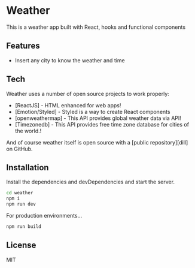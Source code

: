 # Weather

This is a weather app built with React, hooks and functional components


## Features

- Insert any city to know the weather and time

## Tech

Weather uses a number of open source projects to work properly:

- [ReactJS] - HTML enhanced for web apps!
- [Emotion/Styled] - Styled is a way to create React components
- [openweathermap] - This API provides global weather data via API!
- [Timezonedb] - This API provides free time zone database for cities of the world.!



And of course weather itself is open source with a [public repository][dill]
 on GitHub.

## Installation



Install the dependencies and devDependencies and start the server.

```sh
cd weather
npm i
npm run dev
```

For production environments...

```sh
npm run build
```

## License

MIT

 